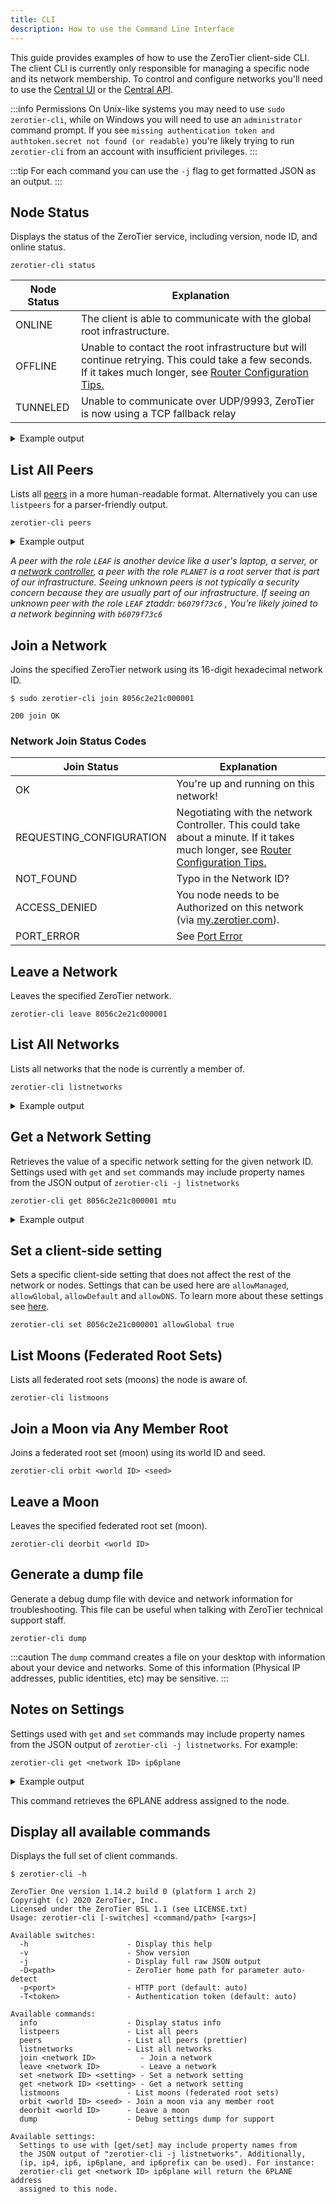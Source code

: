 ```yaml
---
title: CLI
description: How to use the Command Line Interface
---
```


This guide provides examples of how to use the ZeroTier client-side CLI. The client CLI is currently only responsible for managing a specific node and its network membership. To control and configure networks you'll need to use the [Central UI](/start) or the [Central API](/api/central).

:::info Permissions
On Unix-like systems you may need to use `sudo zerotier-cli`, while on Windows you will need to use an `administrator` command prompt. If you see `missing authentication token and authtoken.secret not found (or readable)` you're likely trying to run `zerotier-cli` from an account with insufficient privileges.
:::

:::tip
For each command you can use the `-j` flag to get formatted JSON as an output.
:::

## Node Status

Displays the status of the ZeroTier service, including version, node ID, and online status.

```shell title="zerotier-cli status"
zerotier-cli status
```

| Node Status | Explanation                                                                                                                                                                    |
| ----------- | ------------------------------------------------------------------------------------------------------------------------------------------------------------------------------ |
| ONLINE      | The client is able to communicate with the global root infrastructure.                                                                                                         |
| OFFLINE     | Unable to contact the root infrastructure but will continue retrying. This could take a few seconds. If it takes much longer, see [Router Configuration Tips.](/routertips.md) |
| TUNNELED    | Unable to communicate over UDP/9993, ZeroTier is now using a TCP fallback relay                                                                                                |

<details>
<summary>Example output</summary>

```sh
200 info abcdef1234 X.YY.ZZ ONLINE
```

</details>

## List All Peers

Lists all [peers](/glossary#peer) in a more human-readable format. Alternatively you can use `listpeers` for a parser-friendly output.

```shell title="zerotier-cli peers"
zerotier-cli peers

```

<details>
<summary>Example output</summary>

```shell title="zerotier-cli peers"
$ zerotier-cli peers

200 peers
<ztaddr>   <ver>  <role> <lat> <link>   <lastTX> <lastRX> <path>
1b1e1cdcf3 1.14.0 LEAF      51 DIRECT   799      4533     5.79.106.66/34944
514cbb0ef5 1.14.0 LEAF       0 DIRECT   2731     2731     192.168.7721/38728
b65799c8f6 1.14.2 LEAF      86 DIRECT   9590     9521     35.208.213.194/54311
77ccde71b0 -      PLANET    79 DIRECT   24648    69739    103.196.103.67/9993

```

</details>

_A peer with the role `LEAF` is another device like a user's laptop, a server, or a [network controller](/glossary#network-controller), a peer with the role `PLANET` is a root server that is part of our infrastructure. Seeing unknown peers is not typically a security concern because they are usually part of our infrastructure. If seeing an unknown peer with the role `LEAF` ztaddr: `b6079f73c6` , You’re likely joined to a network beginning with `b6079f73c6`_

## Join a Network

Joins the specified ZeroTier network using its 16-digit hexadecimal network ID.

```shell title="zerotier-cli join <network ID>"
$ sudo zerotier-cli join 8056c2e21c000001

200 join OK
```

### Network Join Status Codes

| Join Status              | Explanation                                                                                                                                    |
| ------------------------ | ---------------------------------------------------------------------------------------------------------------------------------------------- |
| OK                       | You're up and running on this network!                                                                                                         |
| REQUESTING_CONFIGURATION | Negotiating with the network Controller. This could take about a minute. If it takes much longer, see [Router Configuration Tips.](/routertips.md) |
| NOT_FOUND                | Typo in the Network ID?                                                                                                                        |
| ACCESS_DENIED            | You node needs to be Authorized on this network (via [my.zerotier.com](https://my.zerotier.com)).                                              |
| PORT_ERROR               | See [Port Error](/troubleshooting#port-error)                                                                                                  |

## Leave a Network

Leaves the specified ZeroTier network.

```shell title="zerotier-cli leave <network ID>"
zerotier-cli leave 8056c2e21c000001
```

## List All Networks

Lists all networks that the node is currently a member of.

```shell title="zerotier-cli listnetworks"
zerotier-cli listnetworks
```

<details>
<summary>Example output</summary>

```sh
200 listnetworks
<nwid> <name> <mac> <status> <type> <dev> <ZT assigned ips>
200 listnetworks 8056c2e21c000001 CORPO-NET ee:7b:79:ab:a4:a7 OK PRIVATE ztr2q6cvq2 fd56:5799:d8f6:788e:ec99:93f5:15d:7c3e/88,10.147.17.1/24
200 listnetworks 8056c2e21c000002 LANPARTY 86:59:c6:6b:e8:81 OK PRIVATE zthnhhqofq fdaf:78bf:9436:c7ac:8699:93f5:15d:7c3e/88,10.241.50.15/24

```

</details>

## Get a Network Setting

Retrieves the value of a specific network setting for the given network ID. Settings used with `get` and `set` commands may include property names from the JSON output of `zerotier-cli -j listnetworks`

```shell title="zerotier-cli get <network ID> <setting>"
zerotier-cli get 8056c2e21c000001 mtu
```

<details>
<summary>Example output</summary>

```sh
2800
```

</details>

## Set a client-side setting

Sets a specific client-side setting that does not affect the rest of the network or nodes. Settings that can be used here are `allowManaged`, `allowGlobal`, `allowDefault` and `allowDNS`. To learn more about these settings see [here](/config.md).

```shell title="zerotier-cli set <network ID> <setting>"
zerotier-cli set 8056c2e21c000001 allowGlobal true
```

## List Moons (Federated Root Sets)

Lists all federated root sets (moons) the node is aware of.

```shell title="zerotier-cli listmoons"
zerotier-cli listmoons
```

## Join a Moon via Any Member Root

Joins a federated root set (moon) using its world ID and seed.

```shell title="zerotier-cli orbit <world ID> <seed>"
zerotier-cli orbit <world ID> <seed>
```

## Leave a Moon

Leaves the specified federated root set (moon).

```shell title="zerotier-cli deorbit <world ID>"
zerotier-cli deorbit <world ID>
```

## Generate a dump file

Generate a debug dump file with device and network information for troubleshooting. This file can be useful when talking with ZeroTier technical support staff.

```shell title="zerotier-cli dump"
zerotier-cli dump
```

:::caution
The `dump` command creates a file on your desktop with information about your device and networks. Some of this information (Physical IP addresses, public identities, etc) may be sensitive.
:::

## Notes on Settings

Settings used with `get` and `set` commands may include property names from the JSON output of `zerotier-cli -j listnetworks`. For example:

```shell title="zerotier-cli get <network ID> ip6plane"
zerotier-cli get <network ID> ip6plane
```

<details>
<summary>Example output</summary>

</details>

This command retrieves the 6PLANE address assigned to the node.

## Display all available commands

Displays the full set of client commands.

```shell title="zerotier-cli -h"
$ zerotier-cli -h

ZeroTier One version 1.14.2 build 0 (platform 1 arch 2)
Copyright (c) 2020 ZeroTier, Inc.
Licensed under the ZeroTier BSL 1.1 (see LICENSE.txt)
Usage: zerotier-cli [-switches] <command/path> [<args>]

Available switches:
  -h                      - Display this help
  -v                      - Show version
  -j                      - Display full raw JSON output
  -D<path>                - ZeroTier home path for parameter auto-detect
  -p<port>                - HTTP port (default: auto)
  -T<token>               - Authentication token (default: auto)

Available commands:
  info                    - Display status info
  listpeers               - List all peers
  peers                   - List all peers (prettier)
  listnetworks            - List all networks
  join <network ID>          - Join a network
  leave <network ID>         - Leave a network
  set <network ID> <setting> - Set a network setting
  get <network ID> <setting> - Get a network setting
  listmoons               - List moons (federated root sets)
  orbit <world ID> <seed> - Join a moon via any member root
  deorbit <world ID>      - Leave a moon
  dump                    - Debug settings dump for support

Available settings:
  Settings to use with [get/set] may include property names from
  the JSON output of "zerotier-cli -j listnetworks". Additionally,
  (ip, ip4, ip6, ip6plane, and ip6prefix can be used). For instance:
  zerotier-cli get <network ID> ip6plane will return the 6PLANE address
  assigned to this node.

```
